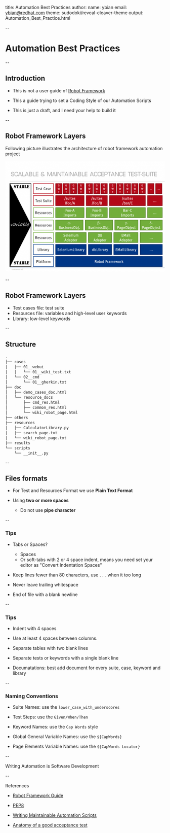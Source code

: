 title: Automation Best Practices
author:
    name: ybian
    email: ybian@redhat.com
theme: sudodoki/reveal-cleaver-theme
output: Automation_Best_Practice.html

--

# Automation Best Practices

--

## Introduction

  * This is not a user guide of [Robot Framework][Robot Framework]

  * This a guide trying to set a Coding Style of our Automation Scripts

  * This is just a draft, and I need your help to build it

[Robot Framework]: http://robotframework.org

--

## Robot Framework Layers

  Following picture illustrates the architecture of robot framework automation project

  ![Architecture](https://github.com/ylbian/slides/blob/gh-pages/Automation_Best_Practice/robotframework.png)

--
## Robot Framework Layers

  - Test cases file: test suite
  - Resources file: variables and high-level user keywords
  - Library: low-level keywords

--

## Structure

```
.
├── cases
│   ├── 01__webui
│   │   └── 01__wiki_test.txt
│   └── 02__cmd
│       └── 01__gherkin.txt
├── doc
│   ├── demo_cases_doc.html
│   └── resource_docs
│       ├── cmd_res.html
│       ├── common_res.html
│       └── wiki_robot_page.html
├── others
├── resources
│   ├── CalculatorLibrary.py
│   ├── search_page.txt
│   └── wiki_robot_page.txt
├── results
└── scripts
    └── __init__.py

```

--

## Files formats

  * For Test and Resources Format we use  **Plain Text Format**

  * Using **two or more spaces**
    - Do not use **pipe character**

--

### Tips

  * Tabs or Spaces?
    - Spaces
    - Or soft-tabs with 2 or 4 space indent, means you need set your editor as "Convert Indentation Spaces"

  * Keep lines fewer than 80 characters, use `...` when it too long

  * Never leave trailing whitespace

  * End of file with a blank newline

--

### Tips

  * Indent with 4 spaces

  * Use at least 4 spaces between columns.

  * Separate tables with two blank lines

  * Separate tests or keywords with a single blank line

  * Documatations: best add document for every suite, case, keyword and library

--

### Naming Conventions

  * Suite Names: use the `lower_case_with_underscores`

  * Test Steps: use the `Given/When/Then`

  * Keyword Names: use the `Cap Words` style

  * Global General Variable Names: use the `${CapWords}`

  * Page Elements Variable Names: use the `${CapWords Locator}`

--

  Writing Automation is Software Development

--

  References

  * [Robot Framework Guide](http://robotframework.org/robotframework/latest/RobotFrameworkUserGuide.html)

  * [PEP8](https://www.python.org/dev/peps/pep-0008/)

  * [Writing Maintainable Automation Scripts](http://dhemery.com/pdf/writing_maintainable_automated_acceptance_tests.pdf)

  * [Anatomy of a good acceptance test](http://gojko.net/2010/06/16/anatomy-of-a-good-acceptance-test/)

